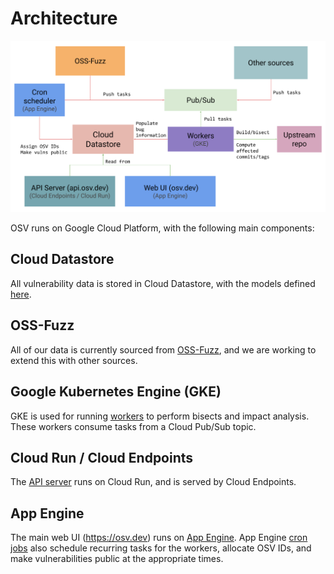# Architecture

<p align="center">
  <img src="images/architecture.png" width="800">
</p>

OSV runs on Google Cloud Platform, with the following main components:

## Cloud Datastore

All vulnerability data is stored in Cloud Datastore, with the models defined
[here].

## OSS-Fuzz

All of our data is currently sourced from
[OSS-Fuzz](https://github.com/google/oss-fuzz), and we are working to extend
this with other sources.

## Google Kubernetes Engine (GKE)

GKE is used for running [workers] to perform bisects and impact analysis. These
workers consume tasks from a Cloud Pub/Sub topic.

[workers]: https://github.com/google/osv/tree/master/docker/worker

[here]: https://github.com/google/osv/blob/master/lib/osv/types.py

## Cloud Run / Cloud Endpoints

The [API server] runs on Cloud Run, and is served by Cloud Endpoints.

[API server]: https://github.com/google/osv/tree/master/gcp/api

## App Engine

The main web UI (https://osv.dev) runs on [App Engine]. App Engine [cron jobs] also
schedule recurring tasks for the workers, allocate OSV IDs, and make
vulnerabilities public at the appropriate times.

[App Engine]: https://github.com/google/osv/tree/master/gcp/appengine
[cron jobs]: https://github.com/google/osv/blob/master/gcp/appengine/cron.yaml
